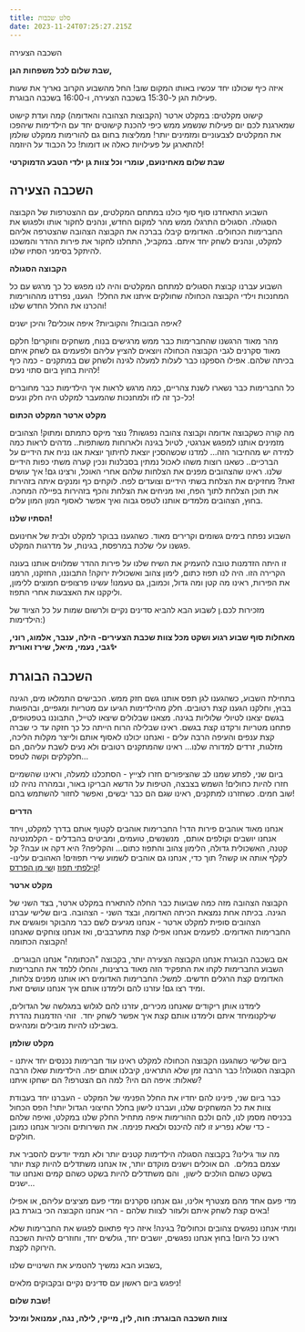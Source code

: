 ```yaml
---
title: סלט שכבות
date: 2023-11-24T07:25:27.215Z
---
```

<!--StartFragment-->

השכבה הצעירה

**שבת שלום לכל משפחות הגן,**

איזה כיף שכולנו יחד עכשיו באותו המקום שוב! החל מהשבוע הקרוב נאריך את שעות פעילות הגן ל-15:30 בשכבה הצעירה, ו-16:00 בשכבה הבוגרת.

קישוט מקלטים: במקלט ארטר (הקבוצות הצהובה והאדומה) קמה ועדת קישוט שמארגנת לכם יום פעילות שנשמע ממש כיפי להכנת קישוטים יחד עם הילדימות שיהפכו את המקלטים לצבעוניים ומזמינים יותר! ממליצות בחום גם להורימות ממקלט שולמן להתארגן על פעילויות כאלה או דומות! כל הכבוד על היוזמה!

**שבת שלום מאחינועם, עומרי וכל צוות גן ילדי הטבע הדמוקרטי**

## **השכבה הצעירה**

השבוע התאחדנו סוף סוף כולנו במתחם המקלטים, עם ההצטרפות של הקבוצה הסגולה. הסגולים התרגלו ממש מהר למקום החדש, ונהנים לחקור אותו ולפגוש את החברימות הכחולים. האדומים קיבלו בברכה את הקבוצה הצהובה שהצטרפה אליהם למקלט, ונהנים לשחק יחד איתם. במקביל, התחלנו לחקור את פירות ההדר והמשכנו להיתקל בסימני הסתיו שלנו.

**הקבוצה הסגולה**

השבוע עברנו קבוצת הסגולים למתחם המקלטים והיה לנו מפגש כל כך מרגש עם כל המחנכות וילדי הקבוצה הכחולה שחולקים איתנו את החלל!  הגענו, נפרדנו מההורימות והכרנו את החלל החדש שלנו!

איפה הבובות? והקוביות? איפה אוכלים? והיכן ישנים? 

מהר מאוד הרגשנו שהחברימות כבר ממש מרגישים בנוח, משחקים וחוקרים! חלקם מאוד סקרנים לגבי הקבוצה הכחולה ויוצאים להציץ עליהם ולפעמים גם לשחק איתם בכיתה שלהם. אפילו הספקנו כבר לעלות למעלה לגינה ולשחק שם במתקנים - כמה כיף להיות בחוץ ביום סתוי נעים!

כל החברימות כבר נשארו לשנת צהריים, כמה מרגש לראות איך הילדימות כבר מחוברים כל-כך זה לזו ולמחנכות שהמעבר למקלט היה חלק ונעים!

**מקלט ארטר המקלט הכתום** 

מה קורה כשקבוצה אדומה וקבוצה צהובה נפגשות? נוצר מיקס כתמתם ומתוק! הצהובים מזמינים אותנו למפגש אנרגטי, לטיול בגינה ולארוחות משותפות.. מדהים לראות כמה למידה יש מהחיבור הזה… למדנו שכשהסכין יוצאת לחיתוך יוצאת אנו נניח את הידיים על הברכיים.. כשאנו רוצות משהו לאכול נמתין בסבלנות ונכין קערה משתי כפות הידיים שלנו. ראינו שהצהובים מפנים את הצלחות שלהם אחרי האוכל, ורצינו גם! איך עושים זאת? מחזיקים את הצלחת בשתי הידיים וצועדים לפח. לוקחים כף ומנקים איתה בזהירות את תוכן הצלחת לתוך הפח, ואז מניחים את הצלחת והכף בזהירות בפיילה המחכה. בחוץ, הצהובים מלמדים אותנו לטפס גבוה ואיך אפשר לאסוף המון המון עלים.

**הסתיו שלנו!**

השבוע נפתח בימים גשומים וקרירים מאוד. כשהגענו בבוקר למקלט ולבית של אחינועם פגשנו עלי שלכת במרפסת, בגינות, על מדרגות המקלט.

זו היתה הזדמנות טובה להעמיק את השיח שלנו על פירות ההדר שמלווים אותנו בעונה הקרירה הזו. היה לנו תפוז כתום, לימון צהוב ואשכולית ירוקה! התבוננו, החזקנו, הרמנו את הפירות, ראינו מה קטן ומה גדול, וכמובן, גם טעמנו! עשינו פרצופים חמוצים ללימון, וליקקנו את האצבעות אחרי התפוז.

מזכירות לכם.ן לשבוע הבא להביא סדינים נקיים ולרשום שמות על כל הציוד של הילדימות:)

**מאחלות סוף שבוע רגוע ושקט מכל צוות שכבת הצעירים- הילה, ענבר, אלמוג, רוני, גבי, נעמי, מיאל, שירז ואורית✨**



## השכבה הבוגרת

בתחילת השבוע, כשהגענו לגן תפס אותנו גשם חזק ממש. הכבישים התמלאו מים, הגינה בבוץ, וחלקנו הגענו קצת רטובים. חלק מהילדימות הגיעו עם מטריות ומגפיים, ובהפוגות בגשם יצאנו לטיולי שלוליות בגינה. מצאנו שבלולים שיצאו לטייל, התבוננו בטפטופים, פתחנו מטריות ורקדנו קצת בגשם. ראינו שבלילה הרוח הייתה כל כך חזקה עד כי שברה קצת ענפים והעיפה הרבה עלים - ואנחנו יכולנו לאסוף אותם ולייצר מקלות הליכה, מזלגות, זרדים למדורה שלנו… ראינו שהמתקנים רטובים ולא נעים לשבת עליהם, הם חלקלקים וקשה לטפס…

ביום שני, לפתע שמנו לב שהציפורים חזרו לצייץ - הסתכלנו למעלה, וראינו שהשמיים חזרו להיות כחולים! השמש בצבצה, הטיפות על הדשא הבריקו באור, ובמהרה נהיה לנו שוב חמים. כשחזרנו למתקנים, ראינו שגם הם כבר יבשים, ואפשר לחזור להשתמש בהם!

**הדרים**

אנחנו מאוד אוהבים פירות הדר! החברימות אוהבים לקטוף אותם בדרך למקלט, ויחד אנחנו יושבים וקולפים אותם,  מנשנשים, טועמים, ומביטים בהבדלים - הקלמנטינה קטנה, האשכולית גדולה, הלימון צהוב והתפוז כתום... והקליפה? היא דקה או עבה? קל לקלף אותה או קשה? תוך כדי, אנחנו גם אוהבים לשמוע שירי תפוזים! האהובים עלינו- [קילפתי תפוז](https://www.youtube.com/watch?v=TTS02WYLsWs) ו[שי מן הפרדס](https://www.google.com/url?sa=t&rct=j&q=&esrc=s&source=video&cd=&cad=rja&uact=8&ved=2ahUKEwjHtLaVjtyCAxX3WEEAHe4sAPcQtwJ6BAgPEAI&url=https%3A%2F%2Fwww.youtube.com%2Fwatch%3Fv%3D-BVN67YZrfI&usg=AOvVaw0N1e7HiqfcqyDEwsk-5Iv5&opi=89978449)!

**מקלט ארטר**

הקבוצה הצהובה מזה כמה שבועות כבר החלה להתארח במקלט ארטר, בצד השני של הגינה. בכיתה אחת נמצאת הכיתה האדומה, ובצד השני - הצהובה. ביום שלישי עברנו הצהובים סופית למקלט ארטר - אנחנו מגיעים לשם כבר מהבוקר ופוגשים את החברימות האדומים. לפעמים אנחנו אפילו קצת מתערבבים, ואז אנחנו צוחקים שאנחנו הקבוצה הכתומה!

אם בשכבה הבוגרת אנחנו הקבוצה הצעירה יותר, בקבוצה "הכתומה" אנחנו הבוגרים.  השבוע החברימות לקחו את התפקיד הזה מאוד ברצינות, והחלו ללמד את החברימות האדומים קצת הרגלים חדשים. למשל: החברימות האדומים ראו אותנו מפנים צלחות, ומיד רצו גם! עזרנו להם ולימדנו אותם איך אנחנו עושים זאת.

לימדנו אותן ריקודים שאנחנו מכירים, עזרנו להם לגלוש במגלשה של הגדולים, שילקנומיחד איתם ולימדנו אותם קצת איך אפשר לשחק יחד.  זוהי הזדמנות נהדרת בשבילנו להיות מובילים ומנהיגים.

**מקלט שולמן**

ביום שלישי כשהגענו הקבוצה הכחולה למקלט ראינו עוד חברימות נכנסים יחד איתנו - הקבוצה הסגולה! כבר הרבה זמן שלא התראינו, קיבלנו אותם יפה. הילדימות שאלו הרבה שאלות: איפה הם היו? למה הם הצטרפו? הם ישחקו איתנו? 

כבר ביום שני, פינינו להם יחדיו את החלל הפנימי של המקלט - העברנו יחד בעבודת צוות את כל המשחקים שלנו, ועברנו לישון בחלל החיצוני הגדול יותר! הפס הכחול בכניסה מסמן לנו, להם ולכם ההורימות איפה מתחיל החלק שלנו במקלט, ואיפה שלהם - כדי שלא נפריע זו לזה להיכנס ולצאת פנימה. את השירותים והכיור אנחנו כמובן חולקים.

מה עוד גילינו? בקבוצה הסגולה הילדימות קטנים יותר ולא תמיד יודעים להסביר את עצמם במלים.  הם אוכלים וישנים מוקדם יותר, אז אנחנו משתדלים להיות קצת יותר בשקט כשהם הולכים לישון,  והם משתדלים להיות בשקט כשהם קמים ואנחנו עוד ישנים…

מדי פעם אחד מהם מצטרף אלינו, וגם אנחנו סקרנים ומדי פעם מציצים עליהם, או אפילו באים קצת לשחק איתם ולעזור לצוות שלהם - הרי אנחנו הקבוצה הכי בוגרת בגן!

ומתי אנחנו נפגשים צהובים וכחולים? בגינה! איזה כיף פתאום לפגוש את החברימות שלא ראינו כל היום! בחוץ אנחנו נפגשים, יושבים יחד, גולשים יחד, וחוזרים להיות השכבה הירוקה לקצת.

בשבוע הבא נמשיך להטמיע את השינויים שלנו,

ניפגש ביום ראשון עם סדינים נקיים ובקבוקים מלאים!

**שבת שלום!**

**צוות השכבה הבוגרת: חוה, לין, מייקי, לילה, נגה, עמנואל ומיכל**